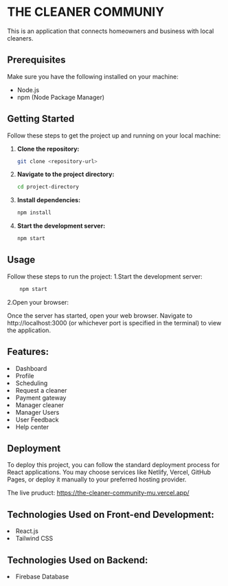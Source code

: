 # THE CLEANER COMMUNIY

This is an application that connects homeowners and business with local cleaners.

## Prerequisites

Make sure you have the following installed on your machine:

- Node.js
- npm (Node Package Manager)

## Getting Started

Follow these steps to get the project up and running on your local machine:

1. **Clone the repository:**

    ```bash
    git clone <repository-url>
    ```

2. **Navigate to the project directory:**

    ```bash
    cd project-directory
    ```

3. **Install dependencies:**

    ```bash
    npm install
    ```

4. **Start the development server:**

    ```bash
    npm start
    ```

## Usage
Follow these steps to run the project:
1.Start the development server:

```bash
    npm start
```
2.Open your browser:

Once the server has started, open your web browser.
Navigate to http://localhost:3000 (or whichever port is specified in the terminal) to view the application.

## Features:
<li>Dashboard</li>
<li>Profile</li>
<li>Scheduling</li>
<li>Request a cleaner</li>
<li>Payment gateway</li>
<li>Manager cleaner</li>
<li>Manager Users</li>
<li>User Feedback</li>
<li>Help center</li>


## Deployment
To deploy this project, you can follow the standard deployment process for React applications. You may choose services like Netlify, Vercel, GitHub Pages, or deploy it manually to your preferred hosting provider.

The live pruduct: https://the-cleaner-community-mu.vercel.app/

## Technologies Used on Front-end Development:
<li>React.js</li>
<li>Tailwind CSS

## Technologies Used on Backend:
<li>Firebase Database</li>

